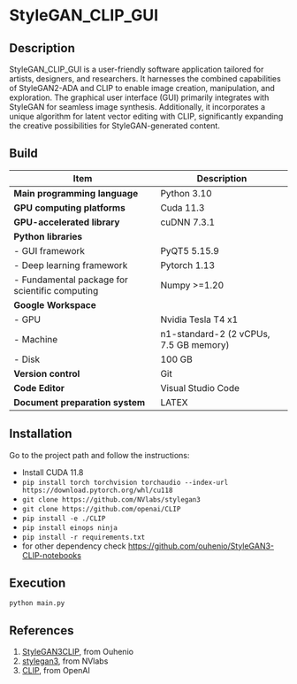 # StyleGAN_CLIP_GUI

## Description
StyleGAN_CLIP_GUI is a user-friendly software application tailored for artists, designers, and researchers. It harnesses the combined capabilities of StyleGAN2-ADA and CLIP to enable image creation, manipulation, and exploration. The graphical user interface (GUI) primarily integrates with StyleGAN for seamless image synthesis. Additionally, it incorporates a unique algorithm for latent vector editing with CLIP, significantly expanding the creative possibilities for StyleGAN-generated content.

## Build
| Item                           | Description                                      |
|--------------------------------|--------------------------------------------------|
| **Main programming language**  | Python 3.10                                      |
| **GPU computing platforms**    | Cuda 11.3                                       |
| **GPU-accelerated library**    | cuDNN 7.3.1                                    |
| **Python libraries**                                                         |
| - GUI framework                | PyQT5 5.15.9                                   |
| - Deep learning framework      | Pytorch 1.13                                   |
| - Fundamental package for scientific computing | Numpy >=1.20                |
| **Google Workspace**                                                           |
| - GPU                          | Nvidia Tesla T4 x1                             |
| - Machine                      | n1-standard-2 (2 vCPUs, 7.5 GB memory)         |
| - Disk                         | 100 GB                                         |
| **Version control**            | Git                                            |
| **Code Editor**                | Visual Studio Code                             |
| **Document preparation system**| LATEX                                          |

## Installation
Go to the project path and follow the instructions:
 - Install CUDA 11.8
 - ``` pip install torch torchvision torchaudio --index-url https://download.pytorch.org/whl/cu118 ```
 - ``` git clone https://github.com/NVlabs/stylegan3 ```
 - ``` git clone https://github.com/openai/CLIP ```
 - ``` pip install -e ./CLIP ```
 - ``` pip install einops ninja ```
 - ``` pip install -r requirements.txt ```
 - for other dependency check https://github.com/ouhenio/StyleGAN3-CLIP-notebooks

## Execution
```console
python main.py
```
## References
1. [StyleGAN3CLIP](https://github.com/ouhenio/StyleGAN3-CLIP-notebooks), from Ouhenio
2. [stylegan3](https://github.com/NVlabs/stylegan3/tree/main), from NVlabs
3. [CLIP](https://github.com/openai/CLIP), from OpenAI 


